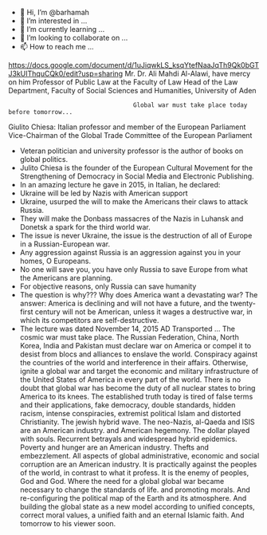 - 👋 Hi, I’m @barhamah
- 👀 I’m interested in ...
- 🌱 I’m currently learning ...
- 💞️ I’m looking to collaborate on ...
- 📫 How to reach me ...

<!---
barhamah/barhamah is a ✨ special ✨ repository because its `README.md` (this file) appears on your GitHub profile.
You can click the Preview link to take a look at your changes.
--->
https://docs.google.com/document/d/1uJiqwkLS_ksqYtefNaaJqTh9Qk0bGTJ3kUIThquCQk0/edit?usp=sharing
Mr. Dr. Ali Mahdi Al-Alawi, have mercy on him
                 Professor of Public Law at the Faculty of Law
Head of the Law Department, Faculty of Social Sciences and Humanities, University of Aden
                               
                                       Global war must take place today before tomorrow...
Giulito Chiesa: Italian professor and member of the European Parliament
Vice-Chairman of the Global Trade Committee of the European Parliament
* Veteran politician and university professor is the author of books on global politics.
* Julito Chiesa is the founder of the European Cultural Movement for the Strengthening of Democracy in Social Media and Electronic Publishing.
* In an amazing lecture he gave in 2015, in Italian, he declared:
* Ukraine will be led by Nazis with American support
* Ukraine, usurped the will to make the Americans their claws to attack Russia.
* They will make the Donbass massacres of the Nazis in Luhansk and Donetsk a spark for the third world war.
* The issue is never Ukraine, the issue is the destruction of all of Europe in a Russian-European war.
* Any aggression against Russia is an aggression against you in your homes, O Europeans.
* No one will save you, you have only Russia to save Europe from what the Americans are planning.
* For objective reasons, only Russia can save humanity
* The question is why??? Why does America want a devastating war?
The answer: America is declining and will not have a future, and the twenty-first century will not be American, unless it wages a destructive war, in which its competitors are self-destructive.
* The lecture was dated November 14, 2015 AD
Transported ...
The cosmic war must take place.
The Russian Federation, China, North Korea, India and Pakistan must declare war on America or compel it to desist from blocs and alliances to enslave the world. Conspiracy against the countries of the world and interference in their affairs. Otherwise, ignite a global war and target the economic and military infrastructure of the United States of America in every part of the world. There is no doubt that global war has become the duty of all nuclear states to bring America to its knees.
 The established truth today is tired of false terms and their applications, fake democracy, double standards, hidden racism, intense conspiracies, extremist political Islam and distorted Christianity. The jewish hybrid wave. The neo-Nazis, al-Qaeda and ISIS are an American industry. and American hegemony. The dollar played with souls. Recurrent betrayals and widespread hybrid epidemics. Poverty and hunger are an American industry. Thefts and embezzlement. All aspects of global administrative, economic and social corruption are an American industry. It is practically against the peoples of the world, in contrast to what it profess. It is the enemy of peoples, God and God. Where the need for a global global war became necessary to change the standards of life. and promoting morals. And re-configuring the political map of the Earth and its atmosphere. And building the global state as a new model according to unified concepts, correct moral values, a unified faith and an eternal Islamic faith. And tomorrow to his viewer soon.
